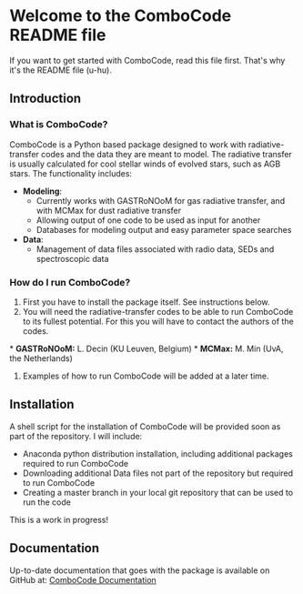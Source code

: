 # Welcome to the ComboCode README file
If you want to get started with ComboCode, read this file first. That's why it's the README file (u-hu).

## Introduction
### What is ComboCode?
ComboCode is a Python based package designed to work with radiative-transfer codes and the data they are meant to model. 
The radiative transfer is usually calculated for cool stellar winds of evolved stars, such as AGB stars.
The functionality includes:
* <b>Modeling</b>:
    - Currently works with GASTRoNOoM for gas radiative transfer, and with MCMax for dust radiative transfer
    - Allowing output of one code to be used as input for another
    - Databases for modeling output and easy parameter space searches
* <b>Data</b>: 
    - Management of data files associated with radio data, SEDs and spectroscopic data

### How do I run ComboCode?
<ol>
<li>First you have to install the package itself. See instructions below.</li>
<li>You will need the radiative-transfer codes to be able to run ComboCode to its fullest potential. For this you will
have to contact the authors of the codes.</li>
</ol>
    * <b> GASTRoNOoM:</b> L. Decin (KU Leuven, Belgium) 
    * <b> MCMax:</b> M. Min (UvA, the Netherlands)
<ol>
<li>Examples of how to run ComboCode will be added at a later time.</li>
</ol>



## Installation
A shell script for the installation of ComboCode will be provided soon as part of the repository. I will include: 
* Anaconda python distribution installation, including additional packages required to run ComboCode
* Downloading additional Data files not part of the repository but required to run ComboCode
* Creating a master branch in your local git repository that can be used to run the code

This is a work in progress!

## Documentation
Up-to-date documentation that goes with the package is available on GitHub at:
<a href="https://robinlombaert.github.io/ComboCode"> ComboCode Documentation</a>
